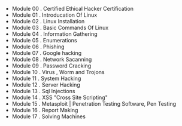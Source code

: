 - Module 00 . Certified Ethical Hacker Certification
- Module 01 . Introducation Of Linux
- Module 02 . Linux Installation 
- Module 03 . Basic Commands Of Linux 
- Module 04 . Information Gathering
- Module 05 . Enumerations
- Module 06 . Phishing
- Module 07 . Google hacking
- Module 08 . Network Sacanning
- Module 09 . Password Cracking 
- Module 10 . Virus , Worm  and Trojons
- Module 11 . System Hacking 
- Module 12 . Server Hacking
- Module 13 . Sql Injections
- Module 14 . XSS "Cross Site Scripting"
- Module 15 . Metasploit | Penetration Testing Software, Pen Testing
- Module 16 . Report Making 
- Module 17 . Solving Machines 

